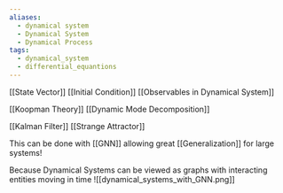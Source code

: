 ```yaml
---
aliases:
  - dynamical system
  - Dynamical System
  - Dynamical Process
tags:
  - dynamical_system
  - differential_equantions
---
```

[[State Vector]]
[[Initial Condition]]
[[Observables in Dynamical System]]

[[Koopman Theory]]
[[Dynamic Mode Decomposition]]

[[Kalman Filter]]
[[Strange Attractor]]


This can be done with [[GNN]] allowing great [[Generalization]] for large systems!

Because Dynamical Systems can be viewed as graphs with interacting entities moving in time
![[dynamical_systems_with_GNN.png]]